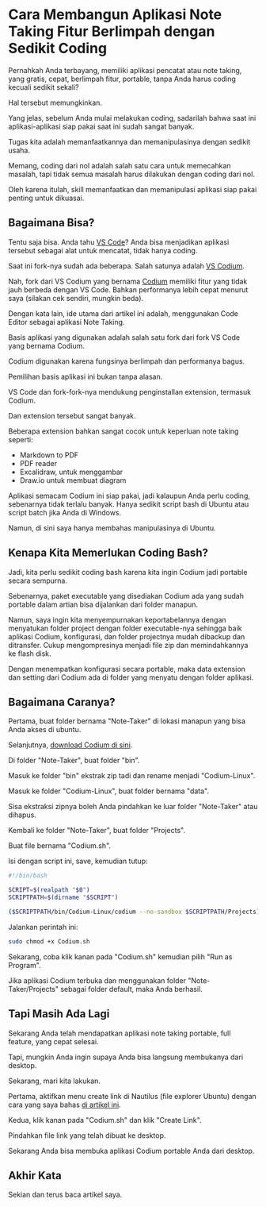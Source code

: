 # Cara Membangun Aplikasi Note Taking Fitur Berlimpah dengan Sedikit Coding

Pernahkah Anda terbayang, memiliki aplikasi pencatat atau note taking, yang gratis, cepat, berlimpah fitur, portable, tanpa Anda harus coding kecuali sedikit sekali?

Hal tersebut memungkinkan.

Yang jelas, sebelum Anda mulai melakukan coding, sadarilah bahwa saat ini aplikasi-aplikasi siap pakai saat ini sudah sangat banyak.

Tugas kita adalah memanfaatkannya dan memanipulasinya dengan sedikit usaha.

Memang, coding dari nol adalah salah satu cara untuk memecahkan masalah, tapi tidak semua masalah harus dilakukan dengan coding dari nol.

Oleh karena itulah, skill memanfaatkan dan memanipulasi aplikasi siap pakai penting untuk dikuasai.

## Bagaimana Bisa?

Tentu saja bisa. Anda tahu [VS Code](https://code.visualstudio.com/)? Anda bisa menjadikan aplikasi tersebut sebagai alat untuk mencatat, tidak hanya coding.

Saat ini fork-nya sudah ada beberapa. Salah satunya adalah [VS Codium](https://github.com/VSCodium/vscodium).

Nah, fork dari VS Codium yang bernama [Codium](https://github.com/Alex313031/codium) memiliki fitur yang tidak jauh berbeda dengan VS Code. Bahkan performanya lebih cepat menurut saya (silakan cek sendiri, mungkin beda).

Dengan kata lain, ide utama dari artikel ini adalah, menggunakan Code Editor sebagai aplikasi Note Taking.

Basis aplikasi yang digunakan adalah salah satu fork dari fork VS Code yang bernama Codium.

Codium digunakan karena fungsinya berlimpah dan performanya bagus.

Pemilihan basis aplikasi ini bukan tanpa alasan.

VS Code dan fork-fork-nya mendukung penginstallan extension, termasuk Codium.

Dan extension tersebut sangat banyak.

Beberapa extension bahkan sangat cocok untuk keperluan note taking seperti:

-   Markdown to PDF
-   PDF reader
-   Excalidraw, untuk menggambar
-   Draw.io untuk membuat diagram

Aplikasi semacam Codium ini siap pakai, jadi kalaupun Anda perlu coding, sebenarnya tidak terlalu banyak. Hanya sedikit script bash di Ubuntu atau script batch jika Anda di Windows.

Namun, di sini saya hanya membahas manipulasinya di Ubuntu.

## Kenapa Kita Memerlukan Coding Bash?

Jadi, kita perlu sedikit coding bash karena kita ingin Codium jadi portable secara sempurna.

Sebenarnya, paket executable yang disediakan Codium ada yang sudah portable dalam artian bisa dijalankan dari folder manapun.

Namun, saya ingin kita menyempurnakan keportabelannya dengan menyatukan folder project dengan folder executable-nya sehingga baik aplikasi Codium, konfigurasi, dan folder projectnya mudah dibackup dan ditransfer. Cukup mengompresinya menjadi file zip dan memindahkannya ke flash disk.

Dengan menempatkan konfigurasi secara portable, maka data extension dan setting dari Codium ada di folder yang menyatu dengan folder aplikasi.

## Bagaimana Caranya?

Pertama, buat folder bernama "Note-Taker" di lokasi manapun yang bisa Anda akses di ubuntu.

Selanjutnya, [download Codium di sini](https://github.com/Alex313031/codium/releases/download/1.93.1.24277/Codium_linux_x64_1.93.1.24277.zip).

Di folder "Note-Taker", buat folder "bin".

Masuk ke folder "bin" ekstrak zip tadi dan rename menjadi "Codium-Linux".

Masuk ke folder "Codium-Linux", buat folder bernama "data".

Sisa ekstraksi zipnya boleh Anda pindahkan ke luar folder "Note-Taker" atau dihapus.

Kembali ke folder "Note-Taker", buat folder "Projects".

Buat file bernama "Codium.sh".

Isi dengan script ini, save, kemudian tutup:

```bash
#!/bin/bash

SCRIPT=$(realpath "$0")
SCRIPTPATH=$(dirname "$SCRIPT")

($SCRIPTPATH/bin/Codium-Linux/codium --no-sandbox $SCRIPTPATH/Projects) &
```

Jalankan perintah ini:

```bash
sudo chmod +x Codium.sh
```

Sekarang, coba klik kanan pada "Codium.sh" kemudian pilih "Run as Program".

Jika aplikasi Codium terbuka dan menggunakan folder "Note-Taker/Projects" sebagai folder default, maka Anda berhasil.

## Tapi Masih Ada Lagi

Sekarang Anda telah mendapatkan aplikasi note taking portable, full feature, yang cepat selesai.

Tapi, mungkin Anda ingin supaya Anda bisa langsung membukanya dari desktop.

Sekarang, mari kita lakukan.

Pertama, aktifkan menu create link di Nautilus (file explorer Ubuntu) dengan cara yang saya bahas [di artikel ini](../2025-06/Cara-Mengaktifkan-Create-Link-di-Nautilus-Ubuntu-24.04.md).

Kedua, klik kanan pada "Codium.sh" dan klik "Create Link".

Pindahkan file link yang telah dibuat ke desktop.

Sekarang Anda bisa membuka aplikasi Codium portable Anda dari desktop.

## Akhir Kata

Sekian dan terus baca artikel saya.